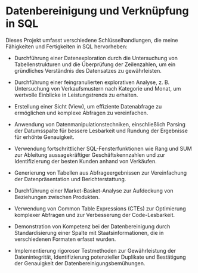 # Datenbereinigung und Verknüpfung in SQL
Dieses Projekt umfasst verschiedene Schlüsselhandlungen, die meine Fähigkeiten und Fertigkeiten in SQL hervorheben:

- Durchführung einer Datenexploration durch die Untersuchung von Tabellenstrukturen und die Überprüfung der Zeilenzahlen, um ein gründliches Verständnis des Datensatzes zu gewährleisten.
- Durchführung einer feingranulierten explorativen Analyse, z. B. Untersuchung von Verkaufsmustern nach Kategorie und Monat, um wertvolle Einblicke in Leistungstrends zu erhalten.

- Erstellung einer Sicht (View), um effiziente Datenabfrage zu ermöglichen und komplexe Abfragen zu vereinfachen.

- Anwendung von Datenmanipulationstechniken, einschließlich Parsing der Datumsspalte für bessere Lesbarkeit und Rundung der Ergebnisse für erhöhte Genauigkeit.

- Verwendung fortschrittlicher SQL-Fensterfunktionen wie Rang und SUM zur Ableitung aussagekräftiger Geschäftskennzahlen und zur Identifizierung der besten Kunden anhand von Verkäufen.

- Generierung von Tabellen aus Abfrageergebnissen zur Vereinfachung der Datenpräsentation und Berichterstattung.

- Durchführung einer Market-Basket-Analyse zur Aufdeckung von Beziehungen zwischen Produkten.

- Verwendung von Common Table Expressions (CTEs) zur Optimierung komplexer Abfragen und zur Verbesserung der Code-Lesbarkeit. 

- Demonstration von Kompetenz bei der Datenbereinigung durch Standardisierung einer Spalte mit Staatsinformationen, die in verschiedenen Formaten erfasst wurden. 

- Implementierung rigoroser Testmethoden zur Gewährleistung der Datenintegrität, Identifizierung potenzieller Duplikate und Bestätigung der Genauigkeit der Datenbereinigungsbemühungen.
